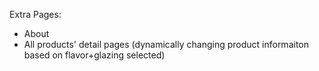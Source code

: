 Extra Pages:
- About
- All products' detail pages (dynamically changing product informaiton based on flavor+glazing selected)
